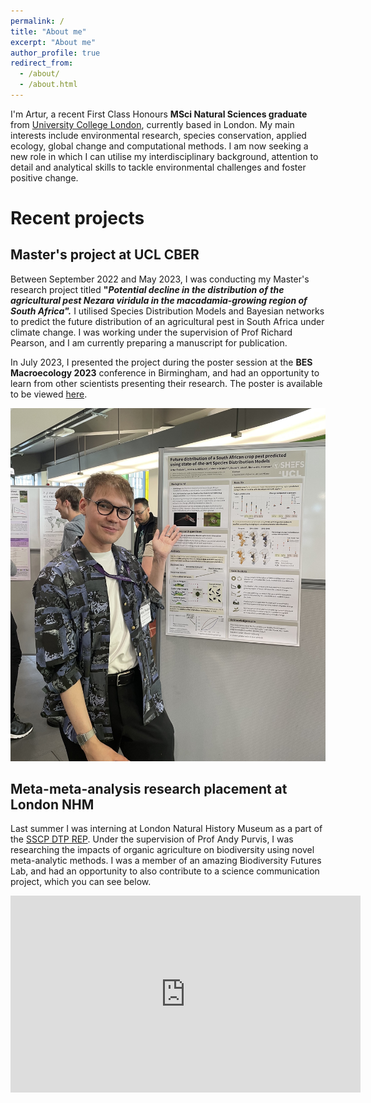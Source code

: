 ```yaml
---
permalink: /
title: "About me"
excerpt: "About me"
author_profile: true
redirect_from: 
  - /about/
  - /about.html
---
```


I'm Artur, a recent First Class Honours **MSci Natural Sciences graduate** from [University College London](https://www.ucl.ac.uk), currently based in London. My main interests include environmental research, species conservation, applied ecology, global change and computational methods. I am now seeking a new role in which I can utilise my interdisciplinary background, attention to detail and analytical skills to tackle environmental challenges and foster positive change.


# Recent projects

## Master's project at UCL CBER

Between September 2022 and May 2023, I was conducting my Master's research project titled **"*Potential decline in the distribution of the agricultural pest Nezara viridula in the macadamia-growing region of South Africa".*** I utilised Species Distribution Models and Bayesian networks to predict the future distribution of an agricultural pest in South Africa under climate change. I was working under the supervision of Prof Richard Pearson, and I am currently preparing a manuscript for publication.

In July 2023, I presented the project during the poster session at the **BES Macroecology 2023** conference in Birmingham, and had an opportunity to learn from other scientists presenting their research. The poster is available to be viewed [here](https://ar-treb.github.io/projects/MSci_Poster/).

![Poster Session](/images/poster_sess.jpg)

## Meta-meta-analysis research placement at London NHM

Last summer I was interning at London Natural History Museum as a part of the [SSCP DTP REP](https://www.imperial.ac.uk/grantham/education/science-and-solutions-for-a-changing-planet-dtp/studentship-opportunities/). Under the supervision of Prof Andy Purvis, I was researching the impacts of organic agriculture on biodiversity using novel meta-analytic methods. I was a member of an amazing Biodiversity Futures Lab, and had an opportunity to also contribute to a science communication project, which you can see below.

<iframe width="560" height="315" src="https://www.youtube.com/embed/yFN21MYiZ8A?start=32" title="YouTube video player" frameborder="0" allow="accelerometer; autoplay; clipboard-write; encrypted-media; gyroscope; picture-in-picture; web-share" allowfullscreen></iframe>
